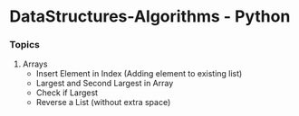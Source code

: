 # DataStructures-Algorithms - Python

### Topics

1. Arrays
    - Insert Element in Index (Adding element to existing list)
    - Largest and Second Largest in Array
    - Check if Largest
    - Reverse a List (without extra space)


